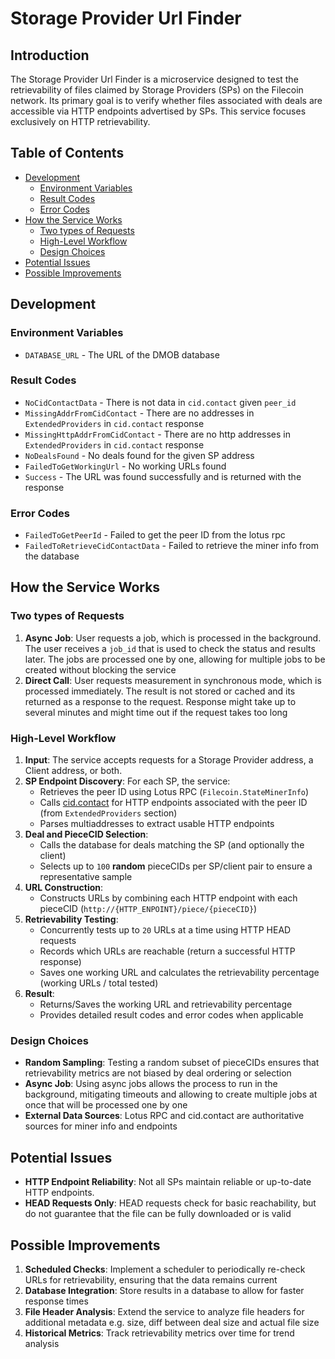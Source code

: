 # Storage Provider Url Finder

## Introduction

The Storage Provider Url Finder is a microservice designed to test the retrievability of files claimed by Storage Providers (SPs) on the Filecoin network. Its primary goal is to verify whether files associated with deals are accessible via HTTP endpoints advertised by SPs. This service focuses exclusively on HTTP retrievability.

## Table of Contents

- [Development](#development)
  - [Environment Variables](#environment-variables)
  - [Result Codes](#result-codes)
  - [Error Codes](#error-codes)
- [How the Service Works](#how-the-service-works)
  - [Two types of Requests](#two-types-of-requests)
  - [High-Level Workflow](#high-level-workflow)
  - [Design Choices](#design-choices)
- [Potential Issues](#potential-issues)
- [Possible Improvements](#possible-improvements)

## Development

### Environment Variables

- `DATABASE_URL` - The URL of the DMOB database

### Result Codes

- `NoCidContactData` - There is not data in `cid.contact` given `peer_id`
- `MissingAddrFromCidContact` - There are no addresses in `ExtendedProviders` in `cid.contact` response
- `MissingHttpAddrFromCidContact` - There are no http addresses in `ExtendedProviders` in `cid.contact` response
- `NoDealsFound` - No deals found for the given SP address
- `FailedToGetWorkingUrl` - No working URLs found
- `Success` - The URL was found successfully and is returned with the response

### Error Codes

- `FailedToGetPeerId` - Failed to get the peer ID from the lotus rpc
- `FailedToRetrieveCidContactData` - Failed to retrieve the miner info from the database

## How the Service Works

### Two types of Requests

1. **Async Job**: User requests a job, which is processed in the background. The user receives a `job_id` that is used to check the status and results later. The jobs are processed one by one, allowing for multiple jobs to be created without blocking the service
2. **Direct Call**: User requests measurement in synchronous mode, which is processed immediately. The result is not stored or cached and its returned as a response to the request. Response might take up to several minutes and might time out if the request takes too long

### High-Level Workflow 

1. **Input**: The service accepts requests for a Storage Provider address, a Client address, or both.
1. **SP Endpoint Discovery**: For each SP, the service:
   - Retrieves the peer ID using Lotus RPC (`Filecoin.StateMinerInfo`)
   - Calls [cid.contact](https://cid.contact) for HTTP endpoints associated with the peer ID (from `ExtendedProviders` section)
   - Parses multiaddresses to extract usable HTTP endpoints
1. **Deal and PieceCID Selection**:
   - Calls the database for deals matching the SP (and optionally the client)
   - Selects up to `100` **random** pieceCIDs per SP/client pair to ensure a representative sample
1. **URL Construction**:
   - Constructs URLs by combining each HTTP endpoint with each pieceCID (`http://{HTTP_ENPOINT}/piece/{pieceCID}`)
1. **Retrievability Testing**:
   - Concurrently tests up to `20` URLs at a time using HTTP HEAD requests
   - Records which URLs are reachable (return a successful HTTP response)
   - Saves one working URL and calculates the retrievability percentage (working URLs / total tested)
1. **Result**:
   - Returns/Saves the working URL and retrievability percentage
   - Provides detailed result codes and error codes when applicable

### Design Choices

- **Random Sampling**: Testing a random subset of pieceCIDs ensures that retrievability metrics are not biased by deal ordering or selection
- **Async Job**: Using async jobs allows the process to run in the background, mitigating timeouts and allowing to create multiple jobs at once that will be processed one by one
- **External Data Sources**: Lotus RPC and cid.contact are authoritative sources for miner info and endpoints

## Potential Issues

- **HTTP Endpoint Reliability**: Not all SPs maintain reliable or up-to-date HTTP endpoints.
- **HEAD Requests Only**: HEAD requests check for basic reachability, but do not guarantee that the file can be fully downloaded or is valid

## Possible Improvements

1. **Scheduled Checks**: Implement a scheduler to periodically re-check URLs for retrievability, ensuring that the data remains current
1. **Database Integration**: Store results in a database to allow for faster response times
1. **File Header Analysis**: Extend the service to analyze file headers for additional metadata e.g. size, diff between deal size and actual file size
1. **Historical Metrics**: Track retrievability metrics over time for trend analysis
